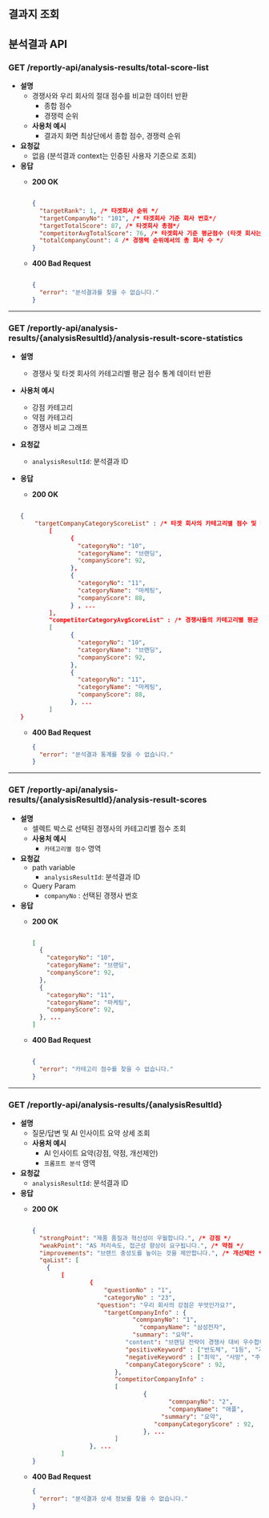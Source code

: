 ## 결과지 조회

## 분석결과 API

### **GET /reportly-api/analysis-results/total-score-list**

- **설명**
    - 경쟁사와 우리 회사의 절대 점수를 비교한 데이터 반환
        - 종합 점수
        - 경쟁력 순위
    - **사용처 예시**
        - 결과지 화면 최상단에서 종합 점수, 경쟁력 순위
- **요청값**
    - 없음 (분석결과 context는 인증된 사용자 기준으로 조회)
- **응답**
    - **200 OK**
        
        ```json
        
        {
          "targetRank": 1, /* 타겟회사 순위 */
          "targetCompanyNo": "101", /* 타겟회사 기준 회사 번호*/
          "targetTotalScore": 87, /* 타겟회사 총점*/
          "competitorAvgTotalScore": 76, /* 타겟회사 기준 평균점수 (타겟 회사는 제외), 해당 값을 통해서 업계 평균 대비 백분율 계산*/
          "totalCompanyCount": 4 /* 경쟁력 순위에서의 총 회사 수 */
        }
        ```
        
    - **400 Bad Request**
        
        ```json
        
        {
          "error": "분석결과를 찾을 수 없습니다."
        }
        ```
        

---

### **GET /reportly-api/analysis-results/{analysisResultId}/analysis-result-score-statistics**

- **설명**
    - 경쟁사 및 타겟 회사의 카테고리별 평균 점수 통계 데이터 반환
- **사용처 예시**
    - 강점 카테고리
    - 약점 카테고리
    - 경쟁사 비교 그래프
- **요청값**
    - `analysisResultId`: 분석결과 ID
- **응답**
    - **200 OK**
    
    ```json
    
    {
    	"targetCompanyCategoryScoreList" : /* 타겟 회사의 카테고리별 점수 및 전체 평균 점수 -> competitorCategoryAvgScoreList와의 계산을 통해 '강점 카테고리', '약점 카테고리'에 사용 */
    		[ 
    			  {
    			    "categoryNo": "10",
    			    "categoryName": "브랜딩",
    			    "companyScore": 92,
    			  },
    			  {
    			    "categoryNo": "11",
    			    "categoryName": "마케팅",
    			    "companyScore": 88,
    			  } , ...
    		],
    		"competitorCategoryAvgScoreList" : /* 경쟁사들의 카테고리별 평균 점수 -> 경쟁사 비교 그래프 에서 사용 */
    		[
    			  {      
    			    "categoryNo": "10",
    			    "categoryName": "브랜딩",
    			    "companyScore": 92,
    			  },
    			  {
    			    "categoryNo": "11",
    			    "categoryName": "마케팅",
    			    "companyScore": 88,
    			  }, ...
    		]
    }
    ```
    
    - **400 Bad Request**
        
        ```json
        {
          "error": "분석결과 통계를 찾을 수 없습니다."
        }
        ```
        

---

### **GET /reportly-api/analysis-results/{analysisResultId}/analysis-result-scores**

- **설명**
    - 셀렉트 박스로 선택된 경쟁사의 카테고리별 점수 조회
    - **사용처 예시**
        - `카테고리별 점수` 영역
- **요청값**
    - path variable
        - `analysisResultId`: 분석결과 ID
    - Query Param
        - `companyNo` : 선택된 경쟁사 번호
- **응답**
    - **200 OK**
        
        ```json
        
        [
          {
            "categoryNo": "10",
            "categoryName": "브랜딩",
            "companyScore": 92,
          },
          {
            "categoryNo": "11",
            "categoryName": "마케팅",
            "companyScore": 92,
          }, ...
        ]
        
        ```
        
    - **400 Bad Request**
        
        ```json
        
        {
          "error": "카테고리 점수를 찾을 수 없습니다."
        }
        
        ```
        

---

### **GET /reportly-api/analysis-results/{analysisResultId}**

- **설명**
    - 질문/답변 및 AI 인사이트 요약 상세 조회
    - **사용처 예시**
        - AI 인사이트 요약(강점, 약점, 개선제안)
        - `프롬프트 분석` 영역
- **요청값**
    - `analysisResultId`: 분석결과 ID
- **응답**
    - **200 OK**
        
        ```json
        
        {
          "strongPoint": "제품 품질과 혁신성이 우월합니다.", /* 강점 */
          "weakPoint": "AS 처리속도, 접근성 향상이 요구됩니다.", /* 약점 */
          "improvements": "브랜드 충성도를 높이는 것을 제안합니다.", /* 개선제안 */
          "qaList": [
            {
        	    [
        			    {
        			    	"questionNo" : "1",
        				    "categoryNo" : "23",
        			      "question": "우리 회사의 강점은 무엇인가요?",
        				    "targetCompanyInfo" : {
        				    		"comnpanyNo": "1",
        							  "companyName": "삼성전자",
        						    "summary": "요약". 
        					      "content": "브랜딩 전략이 경쟁사 대비 우수합니다.",
        					      "positiveKeyword" : ["반도체", "1등", "기획"],
        					      "negativeKeyword" : ["최악", "사망", "주가폭락"],
        					      "companyCategoryScore" : 92,
        					   }, 
        					   "competitorCompanyInfo" : 
        					   [
        							   {
        									  "comnpanyNo": "2",
        									  "companyName": "애플",
        				 				    "summary": "요약",
        							      "companyCategoryScore" : 92,
        							   }, ...
        					   ]
        			    }, ...
        	    ]
        }
        ```
        
    - **400 Bad Request**
        
        ```json
        {
          "error": "분석결과 상세 정보를 찾을 수 없습니다."
        }
        ```